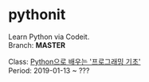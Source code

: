 # pythonit
Learn Python via Codeit.  
Branch: **MASTER**

Class: [Python으로 배우는 '프로그래밍 기초'](https://www.codeit.kr/courses/1/assignments)  
Period: 2019-01-13 ~ ???
